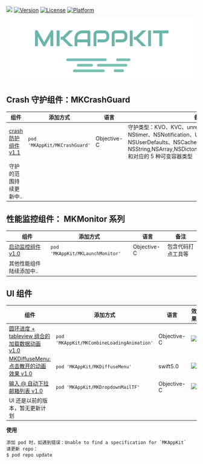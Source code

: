 


![](https://api.travis-ci.org/mythkiven/MKAppKit.svg?branch=master)
[![Version](https://img.shields.io/cocoapods/v/MKAppKit.svg?style=flat)](http://cocoapods.org/pods/MKAppKit)
[![License](https://img.shields.io/apm/l/vim-mode.svg)](http://cocoapods.org/pods/MKAppKit)
[![Platform](https://img.shields.io/cocoapods/p/MKAppKit.svg?style=flat)](http://cocoapods.org/pods/MKAppKit)


![](./source/icon_MKAppKit.png)


## Crash 守护组件：MKCrashGuard

| 组件 | 添加方式 | 语言 | 备注 |
| --- | --- | --- | --- |
| [crash 防护组件 v1.1](https://github.com/mythkiven/MKAppKit/blob/master/doc/MKCrashGuard.md) | `pod 'MKAppKit/MKCrashGuard' ` | Objective-C   | 守护类型：KVO、KVC、unrecognized selector、NStimer、NSNotification、UINavigationController、NSUserDefaults、NSCache、以及：NSString,NSArray,NSDictonary,NSAttributedString,NSSet 和对应的 5 种可变容器类型
| 守护的范围持续更新中.. |  |  |

## 性能监控组件： MKMonitor 系列

| 组件 | 添加方式 | 语言 | 备注 |
| --- | --- | --- | --- |
| [启动监控组件 v1.0](https://github.com/mythkiven/MKAppKit/blob/master/doc/MKMonitor.md) |  `pod 'MKAppKit/MKLaunchMonitor' ` | Objective-C   | 包含代码打点工具等
| 其他性能组件陆续添加中.. |  |  |



## UI 组件

| 组件 | 添加方式 | 语言 | 效果 |
| --- | --- | --- | --- |
| [圆环进度 + tableview 组合的加载数据动画 v1.0](https://github.com/mythkiven/MKAppKit/blob/master/doc/MKCombineLoadingAnimation.md) |  `pod 'MKAppKit/MKCombineLoadingAnimation' ` | Objective-C   | ![](https://github.com/mythkiven/MKAppKit/blob/master/source/MKCombineLoadingAnimation.gif)
| [MKDiffuseMenu: 点击散开的动画效果 v1.0](https://github.com/mythkiven/MKAppKit/blob/master/doc/MKDiffuseMenu.md) |  `pod 'MKAppKit/MKDiffuseMenu' ` | swift5.0   | ![](https://github.com/mythkiven/MKAppKit/blob/master/source/MKDiffuseMenu.gif)
| [输入 @ 自动下拉邮箱列表 v1.0](https://github.com/mythkiven/MKAppKit/blob/master/doc/MKDropdownMailTF.md) |  `pod 'MKAppKit/MKDropdownMailTF' ` |  Objective-C | ![](https://github.com/mythkiven/MKAppKit/blob/master/source/MKDropdownMailTF.gif)
| UI 还是以前的版本，暂无更新计划 |  |  |



**使用**

```
添加 pod 时，如遇到错误：Unable to find a specification for `MKAppKit`
请更新 repo：
$ pod repo update
```




